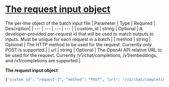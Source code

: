 # [The request input object](/docs/api-reference/batch/request-input)
The per-line object of the batch input file 
| Parameter | Type   | Required | Description|
| --- | --- | --- | --- |
| custom_id | string | Optional | A developer-provided per-request id that will be used to match                 outputs to inputs. Must be unique for each request in a batch.| 
| method | string | Optional | The HTTP method to be used for the request. Currently only                 POST is supported.| 
| url | string | Optional | The OpenAI API relative URL to be used for the request.                 Currently /v1/chat/completions,                 /v1/embeddings, and                 /v1/completions are supported.| 

**The request input object**
```python
{"custom_id": "request-1", "method": "POST", "url": "/v1/chat/completions", "body": {"model": "gpt-3.5-turbo", "messages": [{"role": "system", "content": "You are a helpful assistant."}, {"role": "user", "content": "What is 2+2?"}]}}
```
